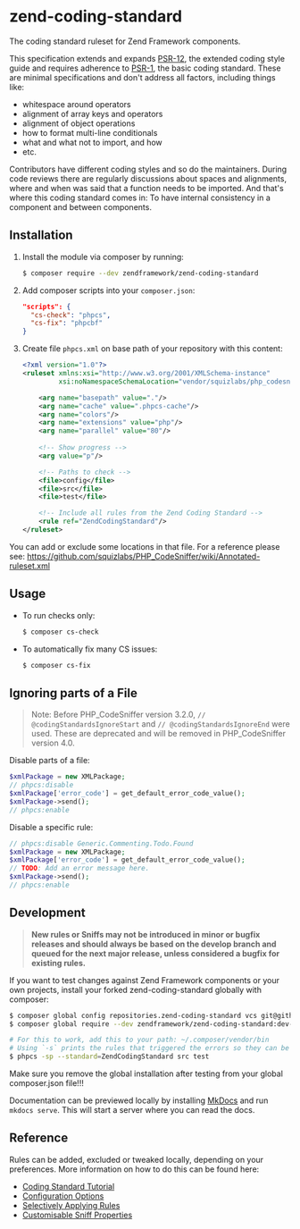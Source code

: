 # zend-coding-standard

The coding standard ruleset for Zend Framework components.

This specification extends and expands [PSR-12](https://github.com/php-fig/fig-standards/blob/master/proposed/extended-coding-style-guide.md), 
the extended coding style guide and requires adherence to [PSR-1](https://www.php-fig.org/psr/psr-1), 
the basic coding standard. These are minimal specifications and don't address all factors, including things like:

- whitespace around operators
- alignment of array keys and operators
- alignment of object operations
- how to format multi-line conditionals
- what and what not to import, and how
- etc.

Contributors have different coding styles and so do the maintainers. During code reviews there are regularly 
discussions about spaces and alignments, where and when was said that a function needs to be imported. And 
that's where this coding standard comes in: To have internal consistency in a component and between components.

## Installation

1. Install the module via composer by running:

   ```bash
   $ composer require --dev zendframework/zend-coding-standard
   ```

2. Add composer scripts into your `composer.json`:

   ```json
   "scripts": {
     "cs-check": "phpcs",
     "cs-fix": "phpcbf"
   }
   ```

3. Create file `phpcs.xml` on base path of your repository with this content:

   ```xml
   <?xml version="1.0"?>
   <ruleset xmlns:xsi="http://www.w3.org/2001/XMLSchema-instance"
            xsi:noNamespaceSchemaLocation="vendor/squizlabs/php_codesniffer/phpcs.xsd">
   
       <arg name="basepath" value="."/>
       <arg name="cache" value=".phpcs-cache"/>
       <arg name="colors"/>
       <arg name="extensions" value="php"/>
       <arg name="parallel" value="80"/>
       
       <!-- Show progress -->
       <arg value="p"/>
   
       <!-- Paths to check -->
       <file>config</file>
       <file>src</file>
       <file>test</file>
   
       <!-- Include all rules from the Zend Coding Standard -->
       <rule ref="ZendCodingStandard"/>
   </ruleset>
   ```

You can add or exclude some locations in that file.
For a reference please see: https://github.com/squizlabs/PHP_CodeSniffer/wiki/Annotated-ruleset.xml

## Usage

* To run checks only:

  ```bash
  $ composer cs-check
  ```

* To automatically fix many CS issues:

  ```bash
  $ composer cs-fix
  ```

## Ignoring parts of a File

> Note: Before PHP_CodeSniffer version 3.2.0, `// @codingStandardsIgnoreStart` and `// @codingStandardsIgnoreEnd` were
> used. These are deprecated and will be removed in PHP_CodeSniffer version 4.0.

Disable parts of a file:
```php
$xmlPackage = new XMLPackage;
// phpcs:disable
$xmlPackage['error_code'] = get_default_error_code_value();
$xmlPackage->send();
// phpcs:enable
```

Disable a specific rule:
```php
// phpcs:disable Generic.Commenting.Todo.Found
$xmlPackage = new XMLPackage;
$xmlPackage['error_code'] = get_default_error_code_value();
// TODO: Add an error message here.
$xmlPackage->send();
// phpcs:enable
```

## Development

> **New rules or Sniffs may not be introduced in minor or bugfix releases and should always be based on the develop 
branch and queued for the next major release, unless considered a bugfix for existing rules.**

If you want to test changes against Zend Framework components or your own projects, install your forked 
zend-coding-standard globally with composer: 
```bash
$ composer global config repositories.zend-coding-standard vcs git@github.com:<FORK_NAMESPACE>/zend-coding-standard.git
$ composer global require --dev zendframework/zend-coding-standard:dev-<FORKED_BRANCH>

# For this to work, add this to your path: ~/.composer/vendor/bin
# Using `-s` prints the rules that triggered the errors so they can be reviewed easily. `-p` is for progress display.
$ phpcs -sp --standard=ZendCodingStandard src test
```
Make sure you remove the global installation after testing from your global composer.json file!!!

Documentation can be previewed locally by installing [MkDocs](https://www.mkdocs.org/#installation) and run 
`mkdocs serve`. This will start a server where you can read the docs.

## Reference

Rules can be added, excluded or tweaked locally, depending on your preferences. More information on how to do this can
be found here:

- [Coding Standard Tutorial](https://github.com/squizlabs/PHP_CodeSniffer/wiki/Coding-Standard-Tutorial)
- [Configuration Options](https://github.com/squizlabs/PHP_CodeSniffer/wiki/Configuration-Options)
- [Selectively Applying Rules](https://github.com/squizlabs/PHP_CodeSniffer/wiki/Annotated-Ruleset#selectively-applying-rules)
- [Customisable Sniff Properties](https://github.com/squizlabs/PHP_CodeSniffer/wiki/Customisable-Sniff-Properties)
